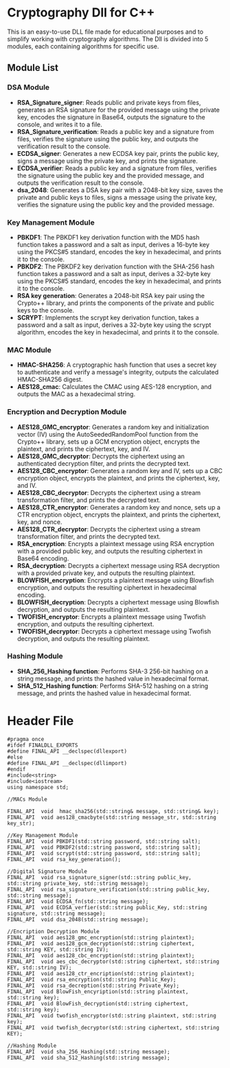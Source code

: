 # Cryptography Dll for C++

This is an easy-to-use DLL file made for educational purposes and to simplify working with cryptography algorithms. The Dll is divided into 5 modules, each containing algorithms for specific use.

## Module List

### DSA Module
- **RSA_Signature_signer**: Reads public and private keys from files, generates an RSA signature for the provided message using the private key, encodes the signature in Base64, outputs the signature to the console, and writes it to a file.
- **RSA_Signature_verification**: Reads a public key and a signature from files, verifies the signature using the public key, and outputs the verification result to the console.
- **ECDSA_signer**: Generates a new ECDSA key pair, prints the public key, signs a message using the private key, and prints the signature.
- **ECDSA_verifier**: Reads a public key and a signature from files, verifies the signature using the public key and the provided message, and outputs the verification result to the console.
- **dsa_2048**: Generates a DSA key pair with a 2048-bit key size, saves the private and public keys to files, signs a message using the private key, verifies the signature using the public key and the provided message.

### Key Management Module
- **PBKDF1**: The PBKDF1 key derivation function with the MD5 hash function takes a password and a salt as input, derives a 16-byte key using the PKCS#5 standard, encodes the key in hexadecimal, and prints it to the console.
- **PBKDF2**: The PBKDF2 key derivation function with the SHA-256 hash function takes a password and a salt as input, derives a 32-byte key using the PKCS#5 standard, encodes the key in hexadecimal, and prints it to the console.
- **RSA key generation**: Generates a 2048-bit RSA key pair using the Crypto++ library, and prints the components of the private and public keys to the console.
- **SCRYPT**: Implements the scrypt key derivation function, takes a password and a salt as input, derives a 32-byte key using the scrypt algorithm, encodes the key in hexadecimal, and prints it to the console.

### MAC Module
- **HMAC-SHA256**: A cryptographic hash function that uses a secret key to authenticate and verify a message's integrity, outputs the calculated HMAC-SHA256 digest.
- **AES128_cmac**: Calculates the CMAC using AES-128 encryption, and outputs the MAC as a hexadecimal string.

### Encryption and Decryption Module
- **AES128_GMC_encryptor**: Generates a random key and initialization vector (IV) using the AutoSeededRandomPool function from the Crypto++ library, sets up a GCM encryption object, encrypts the plaintext, and prints the ciphertext, key, and IV.
- **AES128_GMC_decryptor**: Decrypts the ciphertext using an authenticated decryption filter, and prints the decrypted text.
- **AES128_CBC_encryptor**: Generates a random key and IV, sets up a CBC encryption object, encrypts the plaintext, and prints the ciphertext, key, and IV.
- **AES128_CBC_decryptor**: Decrypts the ciphertext using a stream transformation filter, and prints the decrypted text.
- **AES128_CTR_encryptor**: Generates a random key and nonce, sets up a CTR encryption object, encrypts the plaintext, and prints the ciphertext, key, and nonce.
- **AES128_CTR_decryptor**: Decrypts the ciphertext using a stream transformation filter, and prints the decrypted text.
- **RSA_encryption**: Encrypts a plaintext message using RSA encryption with a provided public key, and outputs the resulting ciphertext in Base64 encoding.
- **RSA_decryption**: Decrypts a ciphertext message using RSA decryption with a provided private key, and outputs the resulting plaintext.
- **BLOWFISH_encryption**: Encrypts a plaintext message using Blowfish encryption, and outputs the resulting ciphertext in hexadecimal encoding.
- **BLOWFISH_decryption**: Decrypts a ciphertext message using Blowfish decryption, and outputs the resulting plaintext.
- **TWOFISH_encryptor**: Encrypts a plaintext message using Twofish encryption, and outputs the resulting ciphertext.
- **TWOFISH_decryptor**: Decrypts a ciphertext message using Twofish decryption, and outputs the resulting plaintext.

### Hashing Module
- **SHA_256_Hashing function**: Performs SHA-3 256-bit hashing on a string message, and prints the hashed value in hexadecimal format.
- **SHA_512_Hashing function**: Performs SHA-512 hashing on a string message, and prints the hashed value in hexadecimal format.


# Header File
```
#pragma once
#ifdef FINALDLL_EXPORTS
#define FINAL_API __declspec(dllexport)
#else
#define FINAL_API __declspec(dllimport)
#endif 
#include<string>
#include<iostream>
using namespace std;

//MACs Module

FINAL_API  void  hmac_sha256(std::string& message, std::string& key);
FINAL_API  void aes128_cmacbyte(std::string message_str, std::string key_str);

//Key Management Module
FINAL_API  void PBKDF1(std::string password, std::string salt);
FINAL_API  void PBKDF2(std::string password, std::string salt);
FINAL_API  void scrypt(std::string password, std::string salt);
FINAL_API  void rsa_key_generation();

//Digital Signature Module
FINAL_API  void rsa_signature_signer(std::string public_key, std::string private_key, std::string message);
FINAL_API  void rsa_signature_verification(std::string public_key, std::string message);
FINAL_API  void ECDSA_fn(std::string message);
FINAL_API  void ECDSA_verfier(std::string public_Key, std::string signature, std::string message);
FINAL_API  void dsa_2048(std::string message);

//Encription Decryption Module
FINAL_API  void aes128_gmc_encryption(std::string plaintext);
FINAL_API  void aes128_gcm_decryption(std::string ciphertext, std::string KEY, std::string IV);
FINAL_API  void aes128_cbc_encryption(std::string plaintext);
FINAL_API  void aes_cbc_decryptor(std::string ciphertext, std::string KEY, std::string IV);
FINAL_API  void aes128_ctr_encription(std::string plaintext);
FINAL_API  void rsa_encryption(std::string Public_Key);
FINAL_API  void rsa_decreption(std::string Private_Key);
FINAL_API  void BlowFish_encyription(std::string plaintext, std::string key);
FINAL_API  void BlowFish_decryption(std::string ciphertext, std::string key);
FINAL_API  void twofish_encryptor(std::string plaintext, std::string key);
FINAL_API  void twofish_decryptor(std::string ciphertext, std::string KEY);

//Hashing Module
FINAL_API  void sha_256_Hashing(std::string message);
FINAL_API  void sha_512_Hashing(std::string message);
```
